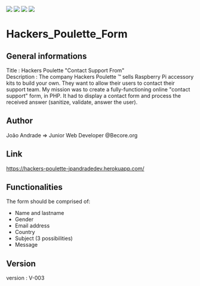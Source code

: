 
<img src="https://img.shields.io/badge/USES-HTML-blue?style=for-the-badge"> <img src="https://img.shields.io/badge/USES-CSS-blue?style=for-the-badge">
<img src="https://img.shields.io/badge/USES-SASS-blue?style=for-the-badge">
<img src="https://img.shields.io/badge/MADE%20WITH-PHP-brightgreen?style=for-the-badge">


# Hackers_Poulette_Form



## General informations 
Title       : Hackers Poulette "Contact Support From"  
Description : The company Hackers Poulette ™ sells Raspberry Pi accessory kits to build your own. They want to allow their users to contact their support team. My mission was to create a fully-functioning online "contact support" form, in PHP.
It had to display a contact form and process the received answer (sanitize, validate, answer the user).


## Author
João Andrade => Junior Web Developer @Becore.org

## Link
https://hackers-poulette-jpandradedev.herokuapp.com/


## Functionalities
The form should be comprised of:
- Name and lastname
- Gender
- Email address
- Country
- Subject (3 possibilities)
- Message



## Version 
version : V-003
